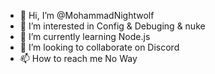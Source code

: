 - 👑 Hi, I’m @MohammadNightwolf
- 👀 I’m interested in Config & Debuging & nuke
- 🌱 I’m currently learning Node.js
- 💞️ I’m looking to collaborate on Discord
- 📫 How to reach me No Way

<!---
MohammadNightwolf/MohammadNightwolf is a ✨ special ✨ repository because its `README.md` (this file) appears on your GitHub profile.
You can click the Preview link to take a look at your changes.
--->
